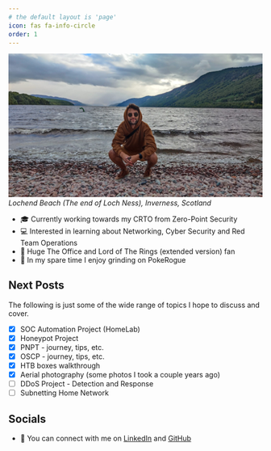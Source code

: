 ```yaml
---
# the default layout is 'page'
icon: fas fa-info-circle
order: 1
---
```


![Nessie_found](/assets/img/photography/scotland/scotland_024.jpg)
_Lochend Beach (The end of Loch Ness), Inverness, Scotland_

* 🎓 Currently working towards my CRTO from Zero-Point Security
* 💻 Interested in learning about Networking, Cyber Security and Red Team Operations
* 🎥 Huge The Office and Lord of The Rings (extended version) fan
* 🍺 In my spare time I enjoy grinding on PokeRogue

## Next Posts

The following is just some of the wide range of topics I hope to discuss and cover.

- [x] SOC Automation Project (HomeLab)
- [x] Honeypot Project
- [x] PNPT - journey, tips, etc.
- [x] OSCP - journey, tips, etc.
- [x] HTB boxes walkthrough
- [x] Aerial photography (some photos I took a couple years ago)
- [ ] DDoS Project - Detection and Response
- [ ] Subnetting Home Network

## Socials

* 🤝 You can connect with me on [LinkedIn][1] and [GitHub][2]

[1]: https://www.linkedin.com/in/pedro-torres99
[2]: https://github.com/fajao 